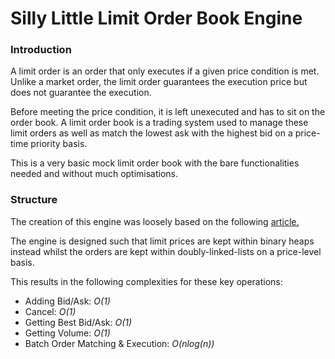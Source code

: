 # Silly Little Limit Order Book Engine

### Introduction

A limit order is an order that only executes if a given price condition is met. Unlike a market order, the limit order guarantees the execution price but does not guarantee the execution.

Before meeting the price condition, it is left unexecuted and has to sit on the order book. A limit order book is a trading system used to manage these limit orders as well as match the lowest ask with the highest bid on a price-time priority basis.

This is a very basic mock limit order book with the bare functionalities needed and without much optimisations.

### Structure

The creation of this engine was loosely based on the following [article.](https://web.archive.org/web/20110219163448/http://howtohft.wordpress.com/2011/02/15/how-to-build-a-fast-limit-order-book/)

The engine is designed such that limit prices are kept within binary heaps instead whilst the orders are kept within doubly-linked-lists on a price-level basis.

This results in the following complexities for these key operations:

- Adding Bid/Ask: *O(1)*
- Cancel: *O(1)*
- Getting Best Bid/Ask: *O(1)*
- Getting Volume: *O(1)*
- Batch Order Matching & Execution: *O(nlog(n))*
